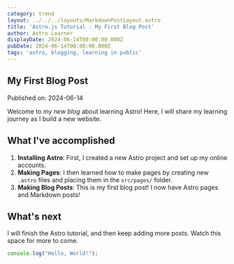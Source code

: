 ```yaml
---
category: trend
layout: ../../../layouts/MarkdownPostLayout.astro
title: 'Astro.js Tutorial : My First Blog Post'
author: Astro Learner
displayDate: 2024-06-14T00:00:00.000Z
pubDate: 2024-06-14T00:00:00.000Z
tags: 'astro, blogging, learning in public'
---
```


## My First Blog Post

Published on: 2024-06-14

Welcome to my *new blog* about learning Astro! Here, I will share my learning journey as I build a new website.

## What I've accomplished

1. **Installing Astro**: First, I created a new Astro project and set up my online accounts.
2. **Making Pages**: I then learned how to make pages by creating new `.astro` files and placing them in the `src/pages/` folder.
3. **Making Blog Posts**: This is my first blog post! I now have Astro pages and Markdown posts!

## What's next

I will finish the Astro tutorial, and then keep adding more posts. Watch this space for more to come.

```javascript
console.log("Hello, World!");
```
